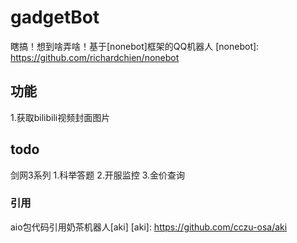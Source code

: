 # gadgetBot
瞎搞！想到啥弄啥！基于[nonebot]框架的QQ机器人
[nonebot]: https://github.com/richardchien/nonebot

## 功能
1.获取bilibili视频封面图片

## todo
剑网3系列
1.科举答题
2.开服监控
3.金价查询

### 引用
aio包代码引用奶茶机器人[aki]
[aki]: https://github.com/cczu-osa/aki
